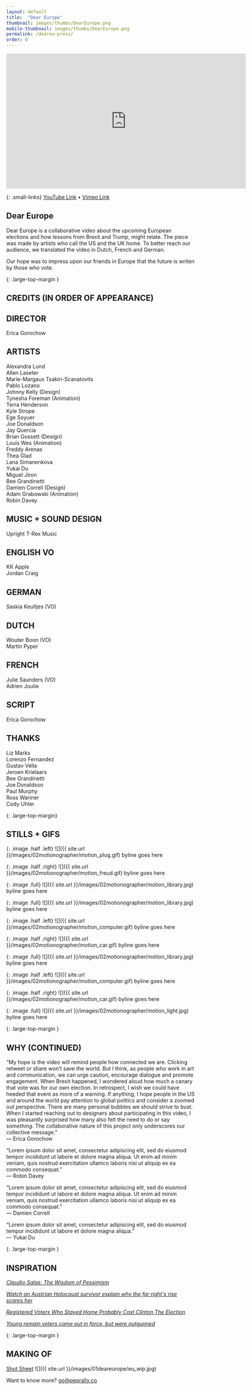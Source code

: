 ```yaml
---
layout: default
title:  "Dear Europe"
thumbnail: images/thumbs/DearEurope.png
mobile-thumbnail: images/thumbs/DearEurope.png
permalink: /deareu-press/
order: 0
---
```


<div class='embed-container no-bottom-margin'>
    <iframe src="https://player.vimeo.com/video/171939446" width="640" height="360" frameborder="0" webkitallowfullscreen mozallowfullscreen allowfullscreen></iframe>
</div>

{: .small-links}
[YouTube Link](http://vimeo.com/171939446) • [Vimeo Link](http://vimeo.com/171939446)

## Dear Europe
Dear Europe is a collaborative video about the upcoming European elections and how lessons from Brexit and Trump, might relate. The piece was made by artists who call the US and the UK home. To better reach our audience, we translated the video in Dutch, French and German.

Our hope was to impress upon our friends in Europe that the future is writen by those who vote.



{: .large-top-margin }
## CREDITS (IN ORDER OF APPEARANCE)

## DIRECTOR
Erica Gorochow

<p>
    <div class="lists left">
        <h2>ARTISTS</h2>
        Alexandra Lund<br/>
        Allen Laseter<br/>
        Marie-Margaux Tsakiri-Scanatovits<br/>
        Pablo Lozano<br/>
        Johnny Kelly (Design)<br/>
        Tynesha Foreman (Animation)<br/>
        Terra Henderson<br/>
        Kyle Strope<br/>
        Ege Soyuer<br/>
        Joe Donaldson<br/>
        Jay Quercia<br/>
    </div>
    <div class="lists right">
        Brian Gossett (Design)<br/>
        Louis Wes (Animation)<br/>
        Freddy Arenas<br/>
        Thea Glad<br/>
        Lana Simanenkova<br/>
        Yukai Du<br/>
        Miguel Jiron<br/>
        Bee Grandinetti<br/>
        Damien Correll (Design)<br/>
        Adam Grabowski (Animation)<br/>
        Robin Davey<br/>
    </div>
    <div class="clear"></div>
</p>


<p class="large-top-margin">
    <div class="lists left">
        <p>
            <h2>MUSIC + SOUND DESIGN</h2>
            Upright T-Rex Music
        </p>
        <p>
            <h2>ENGLISH VO</h2>
            KK Apple<br/>
            Jordan Craig
        </p>
        <p>
            <h2>GERMAN</h2>
            Saskia Keultjes (VO)
        </p>
        <p>
            <h2>DUTCH</h2>
            Wouter Boon (VO)<br/>
            Martin Pyper
        </p>
        <p>
            <h2>FRENCH</h2>
            Julie Saunders (VO)<br/>
            Adrien Joulie
        </p>
    </div>
    <div class="lists right">
        <p>
            <h2>SCRIPT</h2>
            Erica Gorochow
        </p>
        <p>
            <h2>THANKS</h2>
            Liz Marks<br/>
            Lorenzo Fernandez<br/>
            Gustav Vella<br/>
            Jeroen Krielaars<br/>
            Bee Grandinetti<br/>
            Joe Donaldson<br/>
            Paul Murphy<br/>
            Ross Wariner<br/>
            Cody Uhler
        </p>
    </div>
    <div class="clear"></div>
</p>


{: .large-top-margin}
## STILLS + GIFS

{: .image .half .left}
![]({{ site.url }}/images/02motionographer/motion_plug.gif) byline goes here

{: .image .half .right}
![]({{ site.url }}/images/02motionographer/motion_freud.gif) byline goes here

{: .image .full}
![]({{ site.url }}/images/02motionographer/motion_library.jpg) byline goes here

{: .image .full}
![]({{ site.url }}/images/02motionographer/motion_library.jpg) byline goes here

{: .image .half .left}
![]({{ site.url }}/images/02motionographer/motion_computer.gif) byline goes here

{: .image .half .right}
![]({{ site.url }}/images/02motionographer/motion_car.gif) byline goes here

{: .image .full}
![]({{ site.url }}/images/02motionographer/motion_library.jpg) byline goes here

{: .image .half .left}
![]({{ site.url }}/images/02motionographer/motion_computer.gif) byline goes here

{: .image .half .right}
![]({{ site.url }}/images/02motionographer/motion_car.gif) byline goes here

{: .image .full}
![]({{ site.url }}/images/02motionographer/motion_light.jpg) byline goes here


{: .large-top-margin }
## WHY (CONTINUED)
“My hope is the video will remind people how connected we are. Clicking retweet or share won’t save the world. But I think, as people who work in art and communication, we can urge caution, encourage dialogue and promote engagement. When Brexit happened, I wondered aloud how much a canary that vote was for our own election. In retrospect, I wish we could have heeded that event as more of a warning. If anything, I hope people in the US and around the world pay attention to global politics and consider a zoomed out perspective. There are many personal bubbles we should strive to bust. When I started reaching out to designers about participating in this video, I was pleasantly surprised how many also felt the need to do or say *something*. The collaborative nature of this project only underscores our collective message.”<br/>
— Erica Gorochow  

“Lorem ipsum dolor sit amet, consectetur adipiscing elit, sed do eiusmod tempor incididunt ut labore et dolore magna aliqua. Ut enim ad minim veniam, quis nostrud exercitation ullamco laboris nisi ut aliquip ex ea commodo consequat.”<br/>
— Robin Davey 

“Lorem ipsum dolor sit amet, consectetur adipiscing elit, sed do eiusmod tempor incididunt ut labore et dolore magna aliqua. Ut enim ad minim veniam, quis nostrud exercitation ullamco laboris nisi ut aliquip ex ea commodo consequat.”<br/>
— Damien Correll 

“Lorem ipsum dolor sit amet, consectetur adipiscing elit, sed do eiusmod tempor incididunt ut labore et dolore magna aliqua.”<br/>
— Yukai Du

{: .large-top-margin }
## INSPIRATION
[*Claudio Salas: The Wisdom of Pessimism*](http://motionographer.com/2015/10/27/making-the-wisdom-of-pessimism/)<br/>

[*Watch an Austrian Holocaust survivor explain why the far right's rise scares her*](http://www.vox.com/world/2016/11/30/13784954/austria-gertrude-holocaust-survivor-presidential-election)<br/>

[*Registered Voters Who Stayed Home Probably Cost Clinton The Election*](https://fivethirtyeight.com/features/registered-voters-who-stayed-home-probably-cost-clinton-the-election/)<br/>

[*Young remain voters came out in force, but were outgunned*](https://www.theguardian.com/politics/2016/jun/24/young-remain-voters-came-out-in-force-but-were-outgunned)

{: .large-top-margin }
## MAKING OF
[Shot Sheet](https://docs.google.com/spreadsheets/d/1N5A9IW2XWXsn-t3c8Qlc89-Yv5gLCgSP8TTGoViwYts/edit?usp=sharing)
![]({{ site.url }}/images/01deareurope/eu_wip.jpg)


Want to know more? [go@peprally.co](mailto:go@peprally.co)






